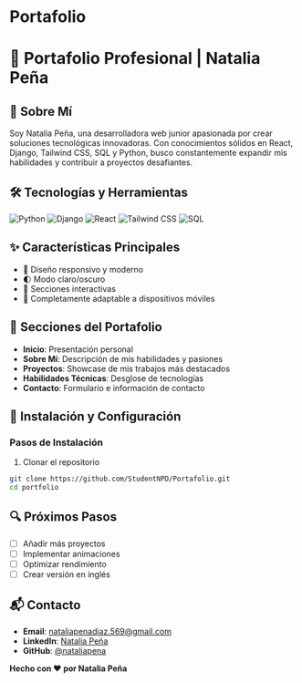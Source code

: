 # Portafolio
# 🚀 Portafolio Profesional | Natalia Peña

## 👋 Sobre Mí
Soy Natalia Peña, una desarrolladora web junior apasionada por crear soluciones tecnológicas innovadoras. Con conocimientos sólidos en React, Django, Tailwind CSS, SQL y Python, busco constantemente expandir mis habilidades y contribuir a proyectos desafiantes.

## 🛠 Tecnologías y Herramientas
![Python](https://img.shields.io/badge/Python-3776AB?style=for-the-badge&logo=python&logoColor=white)
![Django](https://img.shields.io/badge/Django-092E20?style=for-the-badge&logo=django&logoColor=white)
![React](https://img.shields.io/badge/React-20232A?style=for-the-badge&logo=react&logoColor=61DAFB)
![Tailwind CSS](https://img.shields.io/badge/Tailwind_CSS-38B2AC?style=for-the-badge&logo=tailwind-css&logoColor=white)
![SQL](https://img.shields.io/badge/SQL-4479A1?style=for-the-badge&logo=postgresql&logoColor=white)


## ✨ Características Principales
- 🎨 Diseño responsivo y moderno
- 🌓 Modo claro/oscuro
- 🧩 Secciones interactivas
- 📱 Completamente adaptable a dispositivos móviles

## 🌟 Secciones del Portafolio
- **Inicio**: Presentación personal
- **Sobre Mí**: Descripción de mis habilidades y pasiones
- **Proyectos**: Showcase de mis trabajos más destacados
- **Habilidades Técnicas**: Desglose de tecnologías
- **Contacto**: Formulario e información de contacto

## 🚀 Instalación y Configuración

### Pasos de Instalación
1. Clonar el repositorio
```bash
git clone https://github.com/StudentNPD/Portafolio.git
cd portfolio
```



## 🔍 Próximos Pasos
- [ ] Añadir más proyectos
- [ ] Implementar animaciones
- [ ] Optimizar rendimiento
- [ ] Crear versión en inglés

## 📬 Contacto
- **Email**: nataliapenadiaz.569@gmail.com
- **LinkedIn**: [Natalia Peña](https://www.linkedin.com/in/nataliapenadiaz/)
- **GitHub**: [@nataliapena](https://github.com/StudentNPD)


**Hecho con ❤️ por Natalia Peña**
